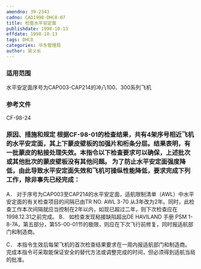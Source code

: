 ```yaml
---
amendno: 39-2343
cadno: CAD1998-DHC8-07
title: 检查水平安定面
publishdate: 1998-10-13
effdate: 1998-10-13
tags: DHC8
categories: 华东管理局
author: 吴义长
---
```


### 适用范围 
水平安定面序号为CAP003-CAP214的冲八100、300系列飞机

<!--more-->
### 参考文件
CF-98-24 

### 原因、措施和规定 根据CF-98-01的检查结果，共有4架序号相近飞机的水平安定面，其上下蒙皮壁板的加强片和桁条分层。结果表明，有一批蒙皮的粘接处理失效。本指令以下检查要求可以确保，上述批次或其他批次的蒙皮壁板没有其他问题。 为了防止水平安定面强度降低，由此导致水平安定面失效和飞机可操纵性能降低，要求完成下列工作，除非事先已经完成： 
A． 对于序号为CAP003至CAP214的水平安定面，适航限制清单（AWL）中水平安定面的有关检查项目的间隔已由TR NO. AWL 3-70 从3年改为2年。同时，此检查工作本次间隔就应当控制在2年以内，如现已超过二年，则下次检查应在1998.12.31之前完成。 
B． 如检查发现粘接缺陷超出DE HAVILAND 手册 PSM 1-8-7A，第五部分，第55-00-01节的极限，则应在下次飞行前修复，同时报适航部门和制造商。 

  
C． 本指令生效后每架飞机的首次检查结果要求在一周内报适航部门和制造商。 完成本指令可采取能保证安全的替代方法或调整完成的时间，但必须得到适航当局的批准。
